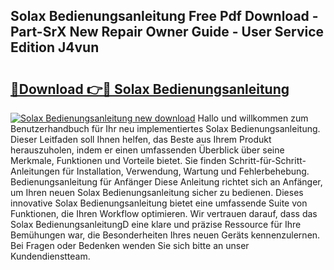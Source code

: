 ## Solax Bedienungsanleitung Free Pdf Download - Part-SrX New Repair Owner Guide - User Service Edition J4vun

# <h2><a href="http://df0nmv.blite.top/?on=Solax+Bedienungsanleitung">🔗Download 👉🔴 Solax Bedienungsanleitung</a></h2>

[![Solax Bedienungsanleitung new download](https://i.imgur.com/lujVjoI.png)](http://df0nmv.blite.top/?on=Solax+Bedienungsanleitung)
Hallo und willkommen zum Benutzerhandbuch für Ihr neu implementiertes Solax Bedienungsanleitung. Dieser Leitfaden soll Ihnen helfen, das Beste aus Ihrem Produkt herauszuholen, indem er einen umfassenden Überblick über seine Merkmale, Funktionen und Vorteile bietet. Sie finden Schritt-für-Schritt-Anleitungen für Installation, Verwendung, Wartung und Fehlerbehebung. Bedienungsanleitung für Anfänger Diese Anleitung richtet sich an Anfänger, um Ihren neuen Solax Bedienungsanleitung sicher zu bedienen. Dieses innovative Solax Bedienungsanleitung bietet eine umfassende Suite von Funktionen, die Ihren Workflow optimieren. Wir vertrauen darauf, dass das Solax BedienungsanleitungD eine klare und präzise Ressource für Ihre Bemühungen war, die Besonderheiten Ihres neuen Geräts kennenzulernen. Bei Fragen oder Bedenken wenden Sie sich bitte an unser Kundendienstteam.
